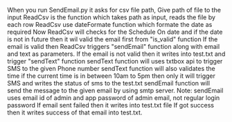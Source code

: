 When you run SendEmail.py it asks for csv file path,
Give path of file to the input
ReadCsv is the function which takes path as input, reads the file by each row
ReadCsv use dateFormate function which formate the date as required
Now ReadCsv will checks for the Schedule On date and if the date is not in future then it wil valid the email first from "is_valid" function
If the email is valid then ReadCsv triggers "sendEmail" function along with email and text as parameters.
If the email is not valid then it writes into test.txt and trigger "sendText" function
sendText function will uses txtbox api to trigger SMS to the given Phone number 
sendText function will also validates the time if the current time is in between 10am to 5pm then only it will trigger SMS and writes the status of sms to the test.txt
sendEmail function will send the message to the given email by using smtp server.
Note: sendEmail uses email id of admin and app password of admin email, not regular login password
If email sent failed then it writes into test.txt file
If got success then it writes success of that email into test.txt.
